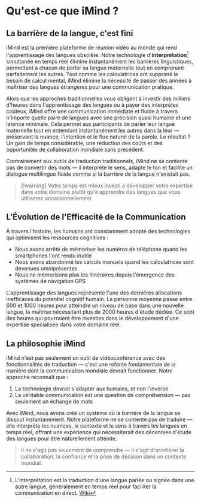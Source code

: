 # Qu'est-ce que iMind ?

## La barrière de la langue, c'est fini

iMind est la première plateforme de réunion vidéo au monde qui rend l'apprentissage des langues obsolète. Notre technologie d'**interprétation**[^1] simultanée en temps réel élimine instantanément les barrières linguistiques, permettant à chacun de parler sa langue maternelle tout en comprenant parfaitement les autres. Tout comme les calculatrices ont supprimé le besoin de calcul mental, iMind élimine la nécessité de passer des années à maîtriser des langues étrangères pour une communication pratique.

Alors que les approches traditionnelles vous obligent à investir des milliers d'heures dans l'apprentissage des langues ou à payer des interprètes coûteux, iMind offre une communication immédiate et fluide à travers n'importe quelle paire de langues avec une précision quasi humaine et une latence minimale. Cela permet aux participants de parler leur langue maternelle tout en entendant instantanément les autres dans la leur — préservant la nuance, l'intention et le flux naturel de la parole. Le résultat ? Un gain de temps considérable, une réduction des coûts et des opportunités de collaboration mondiale sans précédent.

Contrairement aux outils de traduction traditionnels, iMind ne se contente pas de convertir des mots — il interprète le sens, adapte le ton et facilite un dialogue multilingue fluide comme si la barrière de la langue n'existait pas.

[^1]: L'interprétation est la traduction d'une langue parlée ou signée dans une autre langue, généralement en temps réel pour faciliter la communication en direct. [Wiki](https://en.wikipedia.org/wiki/Language_interpretation)

> [!warning] Votre temps est mieux investi à développer votre expertise dans votre domaine plutôt qu'à apprendre des langues que vous utiliserez occasionnellement

## L'Évolution de l'Efficacité de la Communication

À travers l'histoire, les humains ont constamment adopté des technologies qui optimisent les ressources cognitives :

- Nous avons arrêté de mémoriser les numéros de téléphone quand les smartphones l'ont rendu inutile
- Nous avons abandonné les calculs manuels quand les calculatrices sont devenues omniprésentes
- Nous ne mémorisons plus les itinéraires depuis l'émergence des systèmes de navigation GPS

L'apprentissage des langues représente l'une des dernières allocations inefficaces du potentiel cognitif humain. La personne moyenne passe entre 600 et 1000 heures pour atteindre un niveau de base dans une nouvelle langue, la maîtrise nécessitant plus de 2000 heures d'étude dédiée. Ce sont des heures qui pourraient être investies dans le développement d'une expertise spécialisée dans votre domaine réel.

## La philosophie iMind

iMind n'est pas seulement un outil de vidéoconférence avec des fonctionnalités de traduction — c'est une refonte fondamentale de la manière dont la communication mondiale devrait fonctionner. Notre approche reconnaît que :

1. La technologie devrait s'adapter aux humains, et non l'inverse
2. La véritable communication est une question de compréhension — pas seulement un échange de mots

Avec iMind, nous avons créé un système où la barrière de la langue se dissout instantanément. Notre plateforme ne se contente pas de traduire — elle interprète les nuances, le contexte et le sens à travers les langues en temps réel, offrant une expérience qui nécessiterait des décennies d'étude des langues pour être naturellement atteinte.

> Il ne s'agit pas seulement de comprendre — il s'agit d'accélérer la collaboration, la confiance et la prise de décision dans un contexte mondial.